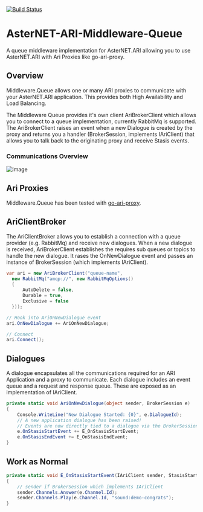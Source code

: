 [![Build Status](https://travis-ci.org/skrusty/AsterNET-ARI-Middleware-Queue.svg?branch=master)](https://travis-ci.org/skrusty/AsterNET-ARI-Middleware-Queue)
# AsterNET-ARI-Middleware-Queue
A queue middleware implementation for AsterNET.ARI allowing you to use AsterNET.ARI with Ari Proxies like go-ari-proxy.

## Overview
Middleware.Queue allows one or many ARI proxies to communicate with your AsterNET.ARI application. This provides both High Availability and Load Balancing.

The Middleware Queue provides it's own client AriBrokerClient which allows you to connect to a queue implementation, currently RabbitMq is supported. The AriBrokerClient raises an event when a new Dialogue is created by the proxy and returns you a handler (BrokerSession, implements IAriClient) that allows you to talk back to the originating proxy and receive Stasis events.

### Communications Overview
![image](https://www.dropbox.com/s/jg45yzsswzn4h9w/ari_middleware_interfaces_azure_%20(4).png?dl=1)

## Ari Proxies
Middleware.Queue has been tested with [go-ari-proxy](https://github.com/nvisibleinc/go-ari-proxy).

## AriClientBroker
The AriClientBroker allows you to establish a connection with a queue provider (e.g. RabbitMq) and receive new dialogues. When a new dialogue is received, AriBrokerClient establishes the requires sub queues or topics to handle the new dialogue. It rases the OnNewDialogue event and passes an instance of BrokerSession (which implements IAriClient).

```c#
var ari = new AriBrokerClient("queue-name",
  new RabbitMq("amqp://", new RabbitMqOptions()
  {
      AutoDelete = false,
      Durable = true,
      Exclusive = false
  }));

// Hook into AriOnNewDialogue event
ari.OnNewDialogue += AriOnNewDialogue;

// Connect
ari.Connect();
```

## Dialogues
A dialogue encapsulates all the communications required for an ARI Application and a proxy to communicate. Each dialogue includes an event queue and a request and response queue. These are exposed as an implementation of IAriClient.

```c#
private static void AriOnNewDialogue(object sender, BrokerSession e)
{
    Console.WriteLine("New Dialogue Started: {0}", e.DialogueId);
    // A new application dialogue has been raised!
    // Events are now directly tied to a dialogue via the BrokerSession
    e.OnStasisStartEvent += E_OnStasisStartEvent;
    e.OnStasisEndEvent += E_OnStasisEndEvent;
}
```

## Work as Normal
```c#
private static void E_OnStasisStartEvent(IAriClient sender, StasisStartEvent e)
{
    // sender if BrokerSession which implements IAriClient
    sender.Channels.Answer(e.Channel.Id);
    sender.Channels.Play(e.Channel.Id, "sound:demo-congrats");
}
```
